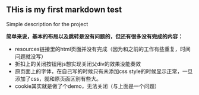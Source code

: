 THis is my first markdown test
-----
Simple description for the project

**简单来说，基本的布局以及跳转是没有问题的，但还有很多没有完成的内容：**
- resources链接里的html页面并没有完成（因为和之前的工作有些重复，时间问题就没写）
- 折扣上的关闭按钮用js想实现关闭父div的效果没能奏效
- 原页面上的字体，在自己写的时候只有未添加css style的时候显示正常，一旦添加了css，就和原页面区别有些大。
- cookie其实就是做了个demo，无法关闭（与上面是一个问题）

